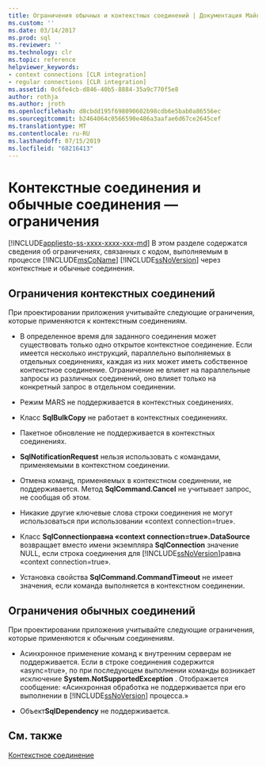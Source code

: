 ```yaml
---
title: Ограничения обычных и контекстных соединений | Документация Майкрософт
ms.custom: ''
ms.date: 03/14/2017
ms.prod: sql
ms.reviewer: ''
ms.technology: clr
ms.topic: reference
helpviewer_keywords:
- context connections [CLR integration]
- regular connections [CLR integration]
ms.assetid: 0c6fe4cb-d846-40b5-8884-35a9c770f5e8
author: rothja
ms.author: jroth
ms.openlocfilehash: d8cbdd195f698090602b98cdb6e5bab0a86556ec
ms.sourcegitcommit: b2464064c0566590e486a3aafae6d67ce2645cef
ms.translationtype: MT
ms.contentlocale: ru-RU
ms.lasthandoff: 07/15/2019
ms.locfileid: "68216413"
---
```

# <a name="context-connections-and-regular-connections---restrictions"></a>Контекстные соединения и обычные соединения — ограничения
[!INCLUDE[appliesto-ss-xxxx-xxxx-xxx-md](../../../includes/appliesto-ss-xxxx-xxxx-xxx-md.md)]
  В этом разделе содержатся сведения об ограничениях, связанных с кодом, выполняемым в процессе [!INCLUDE[msCoName](../../../includes/msconame-md.md)] [!INCLUDE[ssNoVersion](../../../includes/ssnoversion-md.md)] через контекстные и обычные соединения.  
  
## <a name="restrictions-on-context-connections"></a>Ограничения контекстных соединений  
 При проектировании приложения учитывайте следующие ограничения, которые применяются к контекстным соединениям.  
  
-   В определенное время для заданного соединения может существовать только одно открытое контекстное соединение. Если имеется несколько инструкций, параллельно выполняемых в отдельных соединениях, каждая из них может иметь собственное контекстное соединение. Ограничение не влияет на параллельные запросы из различных соединений, оно влияет только на конкретный запрос в отдельном соединении.  
  
-   Режим MARS не поддерживается в контекстных соединениях.  
  
-   Класс **SqlBulkCopy** не работает в контекстных соединениях.  
  
-   Пакетное обновление не поддерживается в контекстных соединениях.  
  
-   **SqlNotificationRequest** нельзя использовать с командами, применяемыми в контекстном соединении.  
  
-   Отмена команд, применяемых в контекстном соединении, не поддерживается. Метод **SqlCommand.Cancel** не учитывает запрос, не сообщая об этом.  
  
-   Никакие другие ключевые слова строки соединения не могут использоваться при использовании «context connection=true».  
  
-   Класс **SqlConnectionравна «context connection=true».DataSource** возвращает вместо имени экземпляра **SqlConnection** значение NULL, если строка соединения для [!INCLUDE[ssNoVersion](../../../includes/ssnoversion-md.md)]равна «context connection=true».  
  
-   Установка свойства **SqlCommand.CommandTimeout** не имеет значения, если команда выполняется в контекстном соединении.  
  
## <a name="restrictions-on-regular-connections"></a>Ограничения обычных соединений  
 При проектировании приложения учитывайте следующие ограничения, которые применяются к обычным соединениям.  
  
-   Асинхронное применение команд к внутренним серверам не поддерживается. Если в строке соединения содержится «async=true», по при последующем выполнении команды возникает исключение **System.NotSupportedException** . Отображается сообщение: «Асинхронная обработка не поддерживается при его выполнении в [!INCLUDE[ssNoVersion](../../../includes/ssnoversion-md.md)] процесса.»  
  
-   Объект**SqlDependency** не поддерживается.  
  
## <a name="see-also"></a>См. также  
 [Контекстное соединение](../../../relational-databases/clr-integration/data-access/context-connection.md)  
  
  
